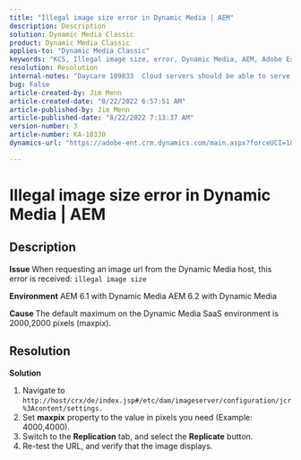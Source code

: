 ```yaml
---
title: "Illegal image size error in Dynamic Media | AEM"
description: Description
solution: Dynamic Media Classic
product: Dynamic Media Classic
applies-to: "Dynamic Media Classic"
keywords: "KCS, Illegal image size, error, Dynamic Media, AEM, Adobe Experience Manager"
resolution: Resolution
internal-notes: "Daycare 109833  Cloud servers should be able to serve 10000x10000 as a maximum. Check with Tech Ops if any problem with this"
bug: False
article-created-by: Jim Menn
article-created-date: "8/22/2022 6:57:51 AM"
article-published-by: Jim Menn
article-published-date: "8/22/2022 7:13:37 AM"
version-number: 3
article-number: KA-10330
dynamics-url: "https://adobe-ent.crm.dynamics.com/main.aspx?forceUCI=1&pagetype=entityrecord&etn=knowledgearticle&id=804669ba-e721-ed11-b83e-0022480866ad"

---
```

# Illegal image size error in Dynamic Media | AEM

## Description


<b>Issue </b>
 When requesting an image url from the Dynamic Media host, this error is received:
`illegal image size`

<b>Environment</b>
 AEM 6.1 with Dynamic Media
 AEM 6.2 with Dynamic Media

<b>Cause </b>
 The default maximum on the Dynamic Media SaaS environment is 2000,2000 pixels (maxpix).


## Resolution


<b>Solution</b>

1. Navigate to `http://host/crx/de/index.jsp#/etc/dam/imageserver/configuration/jcr%3Acontent/settings.`
2. Set <b>maxpix</b> property to the value in pixels you need (Example: 4000,4000).
3. Switch to the <b>Replication</b> tab, and select the <b>Replicate</b> button.
4. Re-test the URL, and verify that the image displays.

